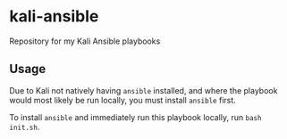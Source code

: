 # kali-ansible
Repository for my Kali Ansible playbooks

## Usage
Due to Kali not natively having `ansible` installed, and where the playbook would most likely be run locally, you must install `ansible` first.

To install `ansible` and immediately run this playbook locally, run `bash init.sh`.
